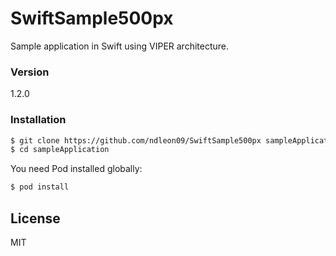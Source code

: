 # SwiftSample500px
Sample application in Swift using VIPER architecture.

### Version
1.2.0

### Installation
```sh
$ git clone https://github.com/ndleon09/SwiftSample500px sampleApplication
$ cd sampleApplication
```
You need Pod installed globally:
```sh
$ pod install
```

License
----
MIT
